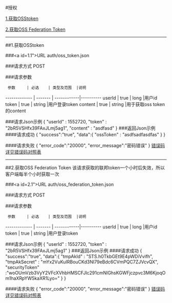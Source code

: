 #授权

[1.获取OSStoken](#1)

[2.获取OSS Federation Token](#2)

---
##<a id="1">1.获取OSStoken</a>

###<a id=1.1">URL</a>
auth/oss_token.json

###<a id="1.2">请求方式</a>
POST

###<a id="1.3">请求参数</a>

     参数     | 必选 	| 类型及范围  |说明
------------- | ------- | ------------|---------- 
userId	      | true	| long      |用户id
token         | true	| string      |用户登录token
content       | true	| string      |用于获取oss token的content

###<a id="1.4">请求Json示例</a>
	{
	    "userId" : 1552720,
	    "token" : "2bR5VSHfx39FAxJLmj5ag1",
	    "content" : "asdfasd"
	}
###<a id="1.5">返回Json示例</a>
####<a id="1.5.1">请求成功</a>
	{
		"success":"true",
		"data":{
				"ossToken" : "asdfsadfasdfas"
		 }
	}

####<a id="1.5.2">请求失败</a>
	{
		"error_code":"20000",
		"error_message":"密码错误"
	}
[错误码详见错误码对照表](错误码对照表.md)

---
##<a id="2">2.获取OSS Federation Token</a>
该请求获取的联邦token一个小时后失效，所以客户端每半个小时获取一次

###<a id=2.1">URL</a>
auth/oss_federation_token.json

###<a id="2.2">请求方式</a>
POST

###<a id="2.3">请求参数</a>

     参数     | 必选 	| 类型及范围  |说明
------------- | ------- | ------------|---------- 
userId	      | true	| long      |用户id
token         | true	| string      |用户登录token

###<a id="2.4">请求Json示例</a>
	{
	    "userId" : 1552720,
	    "token" : "2bR5VSHfx39FAxJLmj5ag1"
	}
###<a id="2.5">返回Json示例</a>
####<a id="2.5.1">请求成功</a>
	{
		"success":"true",
		"data":{
			"tmpAkId" : "STS.h0TkbGEt9E4pWDiVvifh",
			"tmpAkSecret" : "mYx2VuKuIRBouCKd3NI79eBdc6CVmPQC7ZJVcvQX",
			"securityToken" :"woOUmVzb3VyY2VFcXVhbHMSCFJlc291cmNlGhsKGWFjczpvc3M6KjoqOm1haXRpYW5kaXR1Lyo="
		 }
	}

####<a id="2.5.2">请求失败</a>
	{
		"error_code":"20000",
		"error_message":"密码错误"
	}
[错误码详见错误码对照表](错误码对照表.md)
